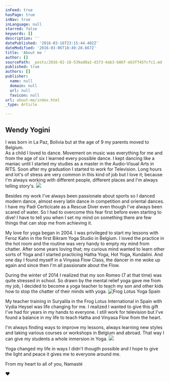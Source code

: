 ```yaml
---
inFeed: true
hasPage: true
inNav: true
inLanguage: null
starred: false
keywords: []
description: ''
datePublished: '2016-03-16T23:15:44.402Z'
dateModified: '2016-03-06T18:49:28.667Z'
title: 'About me '
author: []
sourcePath: _posts/2016-02-18-539ad0a2-d373-4ab3-b86f-eb3ff45fcfc1.md
published: true
authors: []
publisher:
  name: null
  domain: null
  url: null
  favicon: null
url: about-me/index.html
_type: Article

---
```

## Wendy Yogini 

I was born in La Paz, Bolivia but at the age of 9 my parents moved to Belgium.   
As a child I loved to dance. Movement on music was everything for me and from the age of six I learned every possible dance. I kept dancing like a maniac until I started my studies as a master in the Audio-Visual Arts in RITS. Soon after my graduation I started to work for Television.  Long hours and lot's of stress are very common in this kind of job but I love it; because I'm always working with different people, different places and I'm always telling story's. ![](https://s3-us-west-2.amazonaws.com/the-grid-img/p/d207a5d0ec1f2a60ea698f3347a9b96f251f4a5e.jpg)

Besides my work I've always been passionate about sports so I danced 
modern dance, almost every latin dance in competition and oriental 
dances. I have my Padi Certicicate as a Rescue Diver even though I've 
always been scared of water. So I had to overcome this fear first before
even starting to dive! I have to tell you when I set my mind on 
something there are few things that can stop me from achieving it. 

My love 
for yoga began in 2004\. I was privileged to start my lessons with Feroz 
Kahn in the first Bikram Yoga Studio in Belgium. I loved the practice in
the hot room and the routine was very handy to empty my mind from 
chatter. After some years loving that; my curious mind wanted to learn 
other sorts of Yoga and I started practicing Hatha Yoga, Hot Yoga, 
Kundalini. And one day I found myself in a Vinyasa Flow Class, the 
dancer in me woke up again and since then I'm all passionate about the 
Flow.

During the winter of 2014 I realized that my son Romeo (7 at that time) was quite stressed in school.  So drawn by the mental relief yoga gave me from my job, I decided to become a yoga teacher to teach my son and other kids how to stop the chatter of their minds with yoga.
![Frog Lotus Yoga Spain](https://s3-us-west-2.amazonaws.com/the-grid-img/p/517d8f88f346aa154b98428b464a3f097c51c2e5.jpg)

My teacher training in Suryalila in the Frog Lotus International in Spain with Vydia Heysel was life changing for me. I realized I wanted to give this gift I've had for years in my hands to everyone. I still work for television but I've found a balance in my life to teach Hatha 
and Vinyasa Flow from the heart. 

I'm always finding ways to improve my lessons, always learning new styles and taking various courses or workshops in Belgium and abroad. That way I can give my students a whole inmersion in Yoga. ![](https://s3-us-west-2.amazonaws.com/the-grid-img/p/4365779d75063a7e2789c9b971ad9dd14d555fbb.jpg)

Yoga changed my life in ways I didn't thougth possible and I hope to give the light and peace it gives me to everyone
around me.

From my heart to all of you, Namasté 

♥